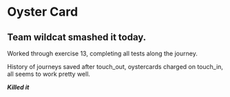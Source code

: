 # Oyster Card


## Team wildcat smashed it today.

Worked through exercise 13, completing all tests along the journey.

History of journeys saved after touch_out, oystercards charged on
touch_in, all seems to work pretty well.

***Killed it***
